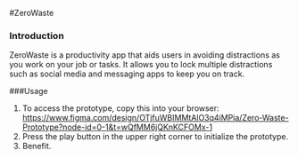 #ZeroWaste
### Introduction
ZeroWaste is a productivity app that aids users in avoiding distractions as you work on your job or tasks.
It allows you to lock multiple distractions such as social media and messaging apps to keep you on track.

###Usage
1. To access the prototype, copy this into your browser:
https://www.figma.com/design/OTjfuWBIMMtAlO3q4iMPia/Zero-Waste-Prototype?node-id=0-1&t=wQfMM6jQKnKCFOMx-1
2. Press the play button in the upper right corner to initialize the prototype.
3. Benefit.
